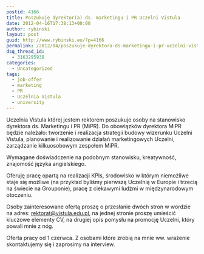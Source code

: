 ```yaml
---
postid: 4166
title: Poszukuję dyrektor(a) ds. marketingu i PR Uczelni Vistula
date: 2012-04-16T17:38:13+00:00
author: rybinski
layout: post
guid: http://www.rybinski.eu/?p=4166
permalink: /2012/04/poszukuje-dyrektora-ds-marketingu-i-pr-uczelni-vistula/
dsq_thread_id:
  - 3163295938
categories:
  - Uncategorized
tags:
  - job-offer
  - marketing
  - PR
  - Uczelnia Vistula
  - university
---
```

Uczelnia Vistula której jestem rektorem poszukuje osoby na stanowisko dyrektora ds. Marketingu i PR (MiPR). Do obowiązków dyrektora MiPR będzie należało: tworzenie i realizacja strategii budowy wizerunku Uczelni Vistula, planowanie i realizowanie działań marketingowych Uczelni, zarządzanie kilkuosobowym zespołem MiPR.

Wymagane doświadczenie na podobnym stanowisku, kreatywność, znajomość języka angielskiego.

Oferuję pracę opartą na realizacji KPIs, środowisko w którym niemożliwe staje się możliwe (na przykład byliśmy pierwszą Uczelnią w Europie i trzecią na świecie na Grouponie), pracę z ciekawymi ludźmi w międzynarodowym otoczeniu.

Osoby zainteresowane ofertą proszę o przesłanie dwóch stron w wordzie na adres: rektorat@vistula.edu.pl, na jednej stronie proszę umieścić kluczowe elementy CV, na drugiej opis pomysłu na promocję Uczelni, który powali mnie z nóg.

Oferta pracy od 1 czerwca. Z osobami które zrobią na mnie ww. wrażenie skontaktujemy się i zaprosimy na interview.
